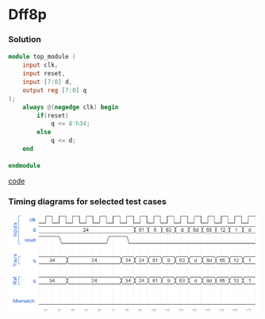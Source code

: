 # Dff8p
### Solution
```Verilog
module top_module (
    input clk,
    input reset,
    input [7:0] d,
    output reg [7:0] q
);
    always @(negedge clk) begin
        if(reset)
            q <= 8'h34;
        else
            q <= d;
    end

endmodule
```
[code](./84.v)

### Timing diagrams for selected test cases
![result](./result.png)